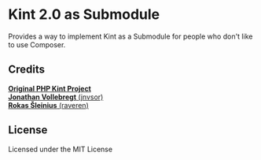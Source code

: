 # Kint 2.0 as Submodule

Provides a way to implement Kint as a Submodule for people who don't like to use Composer.

## Credits

[**Original PHP Kint Project**](https://github.com/kint-php/kint)  
[**Jonathan Vollebregt** (jnvsor)](https://github.com/jnvsor)  
[**Rokas Šleinius** (raveren)](https://github.com/raveren)

## License

Licensed under the MIT License
